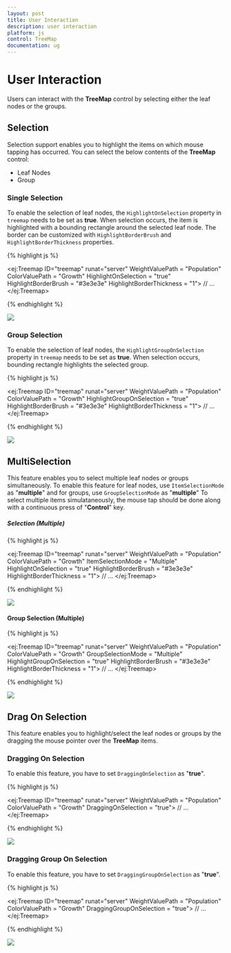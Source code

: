 ```yaml
---
layout: post
title: User Interaction
description: user interaction
platform: js
control: TreeMap
documentation: ug
---
```


# User Interaction

Users can interact with the **TreeMap** control by selecting either the leaf nodes or the groups.

## Selection

Selection support enables you to highlight the items on which mouse tapping has occurred. You can select the below contents of the **TreeMap** control:

* Leaf Nodes
* Group

### Single Selection

To enable the selection of leaf nodes, the `HighlightOnSelection` property in `treemap` needs to be set as **true**. When selection occurs, the item is highlighted with a bounding rectangle around the selected leaf node.
The border can be customized with `HighlightBorderBrush` and `HighlightBorderThickness` properties.


{% highlight js %}

<ej:Treemap ID="treemap" runat="server" WeightValuePath = "Population" ColorValuePath = "Growth" HighlightOnSelection = "true" HighlightBorderBrush = "#3e3e3e" HighlightBorderThickness = "1">
        // ...
</ej:Treemap>

{% endhighlight %}

![](User-Interaction_images/User-Interaction_img1.png)

### Group Selection

To enable the selection of leaf nodes, the `HighlightGroupOnSelection` property in `treemap` needs to be set as **true**. When selection occurs, bounding rectangle highlights the selected group.

{% highlight js %}

<ej:Treemap ID="treemap" runat="server" WeightValuePath = "Population" ColorValuePath = "Growth" HighlightGroupOnSelection = "true" HighlightBorderBrush = "#3e3e3e" HighlightBorderThickness = "1">
        // ...
</ej:Treemap>
        
{% endhighlight %}
        
![](User-Interaction_images/User-Interaction_img3.png)

## MultiSelection

This feature enables you to select multiple leaf nodes or groups simultaneously. To enable this feature for leaf nodes, use `ItemSelectionMode` as "**multiple**" and for groups, use `GroupSelectionMode` as "**multiple**"
To select multiple items simulataneously, the mouse tap should be done along with a continuous press of "**Control**" key.  

##### Selection (Multiple)

{% highlight js %}

<ej:Treemap ID="treemap" runat="server" WeightValuePath = "Population" ColorValuePath = "Growth" ItemSelectionMode = "Multiple" HighlightOnSelection = "true" HighlightBorderBrush = "#3e3e3e" HighlightBorderThickness = "1">
        // ...
</ej:Treemap>
        
{% endhighlight %}

![](User-Interaction_images/User-Interaction_img2.png)

#### Group Selection (Multiple)

{% highlight js %}

<ej:Treemap ID="treemap" runat="server" WeightValuePath = "Population" ColorValuePath = "Growth" GroupSelectionMode = "Multiple" HighlightGroupOnSelection = "true" HighlightBorderBrush = "#3e3e3e" HighlightBorderThickness = "1">
        // ...
</ej:Treemap>
        
{% endhighlight %}

![](User-Interaction_images/User-Interaction_img4.png)

## Drag On Selection

This feature enables you to highlight/select the leaf nodes or groups by the dragging the mouse pointer over the **TreeMap** items.

### Dragging On Selection

To enable this feature, you have to set `DraggingOnSelection` as "**true**".

{% highlight js %}

<ej:Treemap ID="treemap" runat="server" WeightValuePath = "Population" ColorValuePath = "Growth" DraggingOnSelection = "true">
        // ...
</ej:Treemap>
        
{% endhighlight %}

![](User-Interaction_images/User-Interaction_img5.png)

### Dragging Group On Selection

To enable this feature, you have to set `DraggingGroupOnSelection` as "**true**".

{% highlight js %}

<ej:Treemap ID="treemap" runat="server" WeightValuePath = "Population" ColorValuePath = "Growth" DraggingGroupOnSelection = "true">
        // ...
</ej:Treemap>
        
{% endhighlight %}

![](User-Interaction_images/User-Interaction_img6.png)